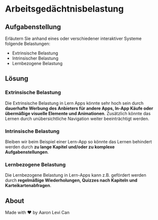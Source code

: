 # Arbeitsgedächtnisbelastung

## Aufgabenstellung

Erläutern Sie anhand eines oder verschiedener interaktiver Systeme folgende Belastungen:

- Extrinsische Belastung
- Intrinsischer Belastung 
- Lernbezogene Belastung 

## Lösung

### Extrinsische Belastung

Die Extrinsische Belastung in Lern Apps könnte sehr hoch sein durch **dauerhafte Werbung des Anbieters für andere Apps, In-App Käufe oder übermäßige visuelle Elemente und Animationen**. Zusätzlich könnte das Lernen durch unübersichtliche Navigation weiter beeinträchtigt werden.

### Intrinsische Belastung

Bleiben wir beim Beispiel einer Lern-App so könnte das Lernen behindert werden durch **zu lange Kapitel und/oder zu komplexe Aufgabenstellungen**.

### Lernbezogene Belastung

Die Lernbezogene Belastung in Lern-Apps kann z.B. gefördert werden durch **regelmäßige Wiederholungen, Quizzes nach Kapiteln und Karteikartenabfragen**.

## About

Made with ♥ by Aaron Levi Can